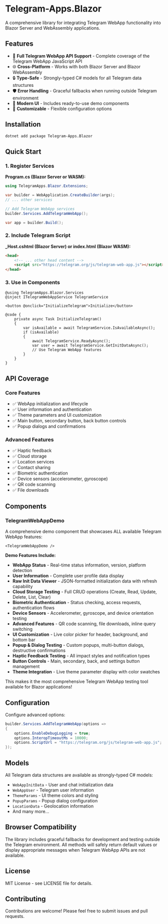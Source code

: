 # Telegram-Apps.Blazor

A comprehensive library for integrating Telegram WebApp functionality into Blazor Server and WebAssembly applications.

## Features

- 🚀 **Full Telegram WebApp API Support** - Complete coverage of the Telegram WebApp JavaScript API
- 🌐 **Cross-Platform** - Works with both Blazor Server and Blazor WebAssembly
- 🔒 **Type-Safe** - Strongly-typed C# models for all Telegram data structures
- 🛡️ **Error Handling** - Graceful fallbacks when running outside Telegram environment
- 📱 **Modern UI** - Includes ready-to-use demo components
- 🎨 **Customizable** - Flexible configuration options

## Installation

```bash
dotnet add package Telegram-Apps.Blazor
```

## Quick Start

### 1. Register Services

**Program.cs (Blazor Server or WASM):**
```csharp
using TelegramApps.Blazor.Extensions;

var builder = WebApplication.CreateBuilder(args);
// ... other services

// Add Telegram WebApp services
builder.Services.AddTelegramWebApp();

var app = builder.Build();
```

### 2. Include Telegram Script

**_Host.cshtml (Blazor Server) or index.html (Blazor WASM):**
```html
<head>
    <!-- ... other head content -->
    <script src="https://telegram.org/js/telegram-web-app.js"></script>
</head>
```

### 3. Use in Components

```razor
@using TelegramApps.Blazor.Services
@inject ITelegramWebAppService TelegramService

<button @onclick="InitializeTelegram">Initialize</button>

@code {
    private async Task InitializeTelegram()
    {
        var isAvailable = await TelegramService.IsAvailableAsync();
        if (isAvailable)
        {
            await TelegramService.ReadyAsync();
            var user = await TelegramService.GetInitDataAsync();
            // Use Telegram WebApp features
        }
    }
}
```

## API Coverage

### Core Features
- ✅ WebApp initialization and lifecycle
- ✅ User information and authentication
- ✅ Theme parameters and UI customization
- ✅ Main button, secondary button, back button controls
- ✅ Popup dialogs and confirmations

### Advanced Features
- ✅ Haptic feedback
- ✅ Cloud storage
- ✅ Location services
- ✅ Contact sharing
- ✅ Biometric authentication
- ✅ Device sensors (accelerometer, gyroscope)
- ✅ QR code scanning
- ✅ File downloads

## Components

### TelegramWebAppDemo
A comprehensive demo component that showcases ALL available Telegram WebApp features:

```razor
<TelegramWebAppDemo />
```

**Demo Features Include:**
- **WebApp Status** - Real-time status information, version, platform detection
- **User Information** - Complete user profile data display  
- **Raw Init Data Viewer** - JSON-formatted initialization data with refresh capability
- **Cloud Storage Testing** - Full CRUD operations (Create, Read, Update, Delete, List, Clear)
- **Biometric Authentication** - Status checking, access requests, authentication flows
- **Device Sensors** - Accelerometer, gyroscope, and device orientation testing
- **Advanced Features** - QR code scanning, file downloads, inline query switching
- **UI Customization** - Live color picker for header, background, and bottom bar
- **Popup & Dialog Testing** - Custom popups, multi-button dialogs, destructive confirmations
- **Haptic Feedback Testing** - All impact styles and notification types
- **Button Controls** - Main, secondary, back, and settings button management
- **Theme Integration** - Live theme parameter display with color swatches

This makes it the most comprehensive Telegram WebApp testing tool available for Blazor applications!

## Configuration

Configure advanced options:

```csharp
builder.Services.AddTelegramWebApp(options =>
{
    options.EnableDebugLogging = true;
    options.InteropTimeoutMs = 10000;
    options.ScriptUrl = "https://telegram.org/js/telegram-web-app.js";
});
```

## Models

All Telegram data structures are available as strongly-typed C# models:

- `WebAppInitData` - User and chat initialization data
- `WebAppUser` - Telegram user information
- `ThemeParams` - UI theme colors and styling
- `PopupParams` - Popup dialog configuration
- `LocationData` - Geolocation information
- And many more...

## Browser Compatibility

The library includes graceful fallbacks for development and testing outside the Telegram environment. All methods will safely return default values or display appropriate messages when Telegram WebApp APIs are not available.

## License

MIT License - see LICENSE file for details.

## Contributing

Contributions are welcome! Please feel free to submit issues and pull requests.